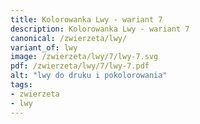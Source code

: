 ```yaml
---
title: Kolorowanka Lwy - wariant 7
description: Kolorowanka Lwy - wariant 7
canonical: /zwierzeta/lwy/
variant_of: lwy
image: /zwierzeta/lwy/7/lwy-7.svg
pdf: /zwierzeta/lwy/7/lwy-7.pdf
alt: "lwy do druku i pokolorowania"
tags:
- zwierzeta
- lwy
---
```

